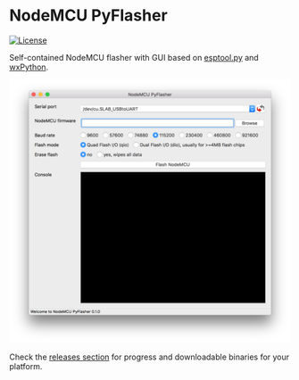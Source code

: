 # NodeMCU PyFlasher
[![License](https://img.shields.io/badge/license-MIT-blue.svg?style=flat)](https://github.com/marcelstoer/nodemcu-pyflasher/blob/master/LICENSE)

Self-contained NodeMCU flasher with GUI based on [esptool.py](https://github.com/espressif/esptool) and [wxPython](https://www.wxpython.org/).

![Image of NodeMCU PyFlasher GUI](images/gui.png)

Check the [releases section](https://github.com/marcelstoer/nodemcu-pyflasher/releases) for progress and downloadable binaries for your platform.
